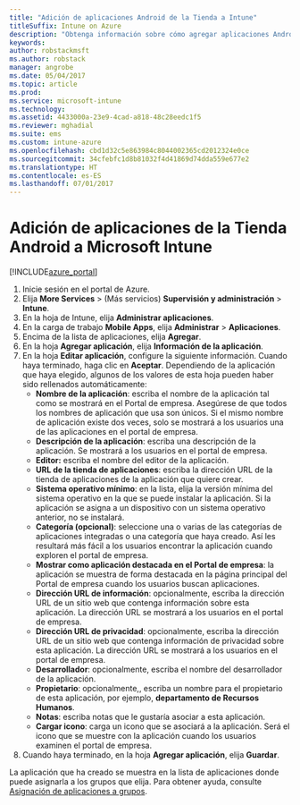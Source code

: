 ```yaml
---
title: "Adición de aplicaciones Android de la Tienda a Intune"
titleSuffix: Intune on Azure
description: "Obtenga información sobre cómo agregar aplicaciones Android de la tienda a Intune\"."
keywords: 
author: robstackmsft
ms.author: robstack
manager: angrobe
ms.date: 05/04/2017
ms.topic: article
ms.prod: 
ms.service: microsoft-intune
ms.technology: 
ms.assetid: 4433000a-23e9-4cad-a818-48c28eedc1f5
ms.reviewer: mghadial
ms.suite: ems
ms.custom: intune-azure
ms.openlocfilehash: cbd1d32c5e863984c8044002365cd2012324e0ce
ms.sourcegitcommit: 34cfebfc1d8b81032f4d41869d74dda559e677e2
ms.translationtype: HT
ms.contentlocale: es-ES
ms.lasthandoff: 07/01/2017
---
```

# <a name="how-to-add-android-store-apps-to-microsoft-intune"></a>Adición de aplicaciones de la Tienda Android a Microsoft Intune

[!INCLUDE[azure_portal](./includes/azure_portal.md)]


1. Inicie sesión en el portal de Azure.
2. Elija **More Services** >  (Más servicios) **Supervisión y administración** > **Intune**.
3. En la hoja de Intune, elija **Administrar aplicaciones**.
4. En la carga de trabajo **Mobile Apps**, elija **Administrar** > **Aplicaciones**.
5. Encima de la lista de aplicaciones, elija **Agregar**.
6. En la hoja **Agregar aplicación**, elija **Información de la aplicación**.
7. En la hoja **Editar aplicación**, configure la siguiente información. Cuando haya terminado, haga clic en **Aceptar**. Dependiendo de la aplicación que haya elegido, algunos de los valores de esta hoja pueden haber sido rellenados automáticamente:
    - **Nombre de la aplicación**: escriba el nombre de la aplicación tal como se mostrará en el Portal de empresa. Asegúrese de que todos los nombres de aplicación que usa son únicos. Si el mismo nombre de aplicación existe dos veces, solo se mostrará a los usuarios una de las aplicaciones en el portal de empresa.
    - **Descripción de la aplicación**: escriba una descripción de la aplicación. Se mostrará a los usuarios en el portal de empresa.
    - **Editor:** escriba el nombre del editor de la aplicación.
    - **URL de la tienda de aplicaciones**: escriba la dirección URL de la tienda de aplicaciones de la aplicación que quiere crear.
    - **Sistema operativo mínimo**: en la lista, elija la versión mínima del sistema operativo en la que se puede instalar la aplicación. Si la aplicación se asigna a un dispositivo con un sistema operativo anterior, no se instalará.
    - **Categoría (opcional)**: seleccione una o varias de las categorías de aplicaciones integradas o una categoría que haya creado. Así les resultará más fácil a los usuarios encontrar la aplicación cuando exploren el portal de empresa.
    - **Mostrar como aplicación destacada en el Portal de empresa**: la aplicación se muestra de forma destacada en la página principal del Portal de empresa cuando los usuarios buscan aplicaciones.
    - **Dirección URL de información**: opcionalmente, escriba la dirección URL de un sitio web que contenga información sobre esta aplicación. La dirección URL se mostrará a los usuarios en el portal de empresa.
    - **Dirección URL de privacidad**: opcionalmente, escriba la dirección URL de un sitio web que contenga información de privacidad sobre esta aplicación. La dirección URL se mostrará a los usuarios en el portal de empresa.
    - **Desarrollador**: opcionalmente, escriba el nombre del desarrollador de la aplicación.
    - **Propietario**: opcionalmente,, escriba un nombre para el propietario de esta aplicación, por ejemplo, **departamento de Recursos Humanos**.
    - **Notas**: escriba notas que le gustaría asociar a esta aplicación.
    - **Cargar icono**: carga un icono que se asociará a la aplicación. Será el icono que se muestre con la aplicación cuando los usuarios examinen el portal de empresa.
8. Cuando haya terminado, en la hoja **Agregar aplicación**, elija **Guardar**.

La aplicación que ha creado se muestra en la lista de aplicaciones donde puede asignarla a los grupos que elija. Para obtener ayuda, consulte [Asignación de aplicaciones a grupos](apps-deploy.md).